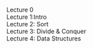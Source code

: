 Lecture 0  
Lecture 1:Intro  
Lecture 2: Sort  
Lecture 3: Divide & Conquer  
Lecture 4: Data Structures  

